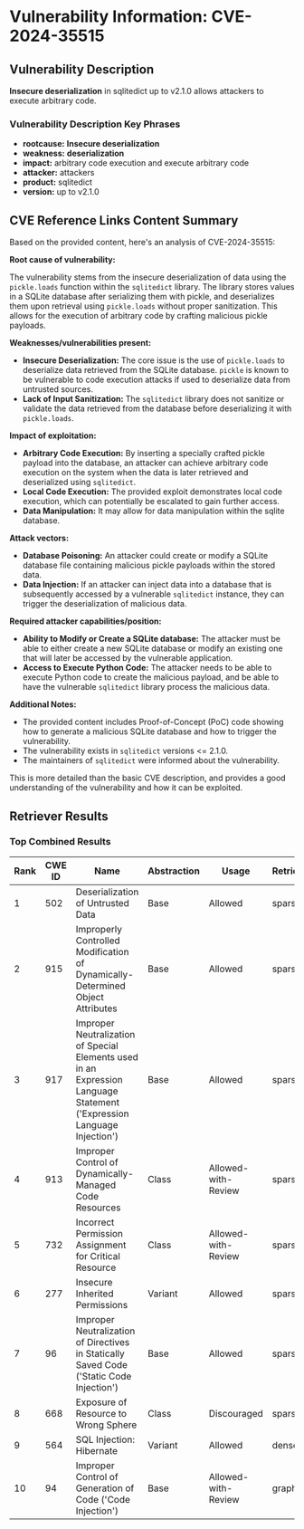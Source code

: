# Vulnerability Information: CVE-2024-35515

## Vulnerability Description
**Insecure **deserialization**** in sqlitedict up to v2.1.0 allows attackers to execute arbitrary code.

### Vulnerability Description Key Phrases
- **rootcause:** **Insecure deserialization**
- **weakness:** **deserialization**
- **impact:** arbitrary code execution and execute arbitrary code
- **attacker:** attackers
- **product:** sqlitedict
- **version:** up to v2.1.0

## CVE Reference Links Content Summary
Based on the provided content, here's an analysis of CVE-2024-35515:

**Root cause of vulnerability:**

The vulnerability stems from the insecure deserialization of data using the `pickle.loads` function within the `sqlitedict` library. The library stores values in a SQLite database after serializing them with pickle, and deserializes them upon retrieval using `pickle.loads` without proper sanitization. This allows for the execution of arbitrary code by crafting malicious pickle payloads.

**Weaknesses/vulnerabilities present:**

*   **Insecure Deserialization:** The core issue is the use of `pickle.loads` to deserialize data retrieved from the SQLite database. `pickle` is known to be vulnerable to code execution attacks if used to deserialize data from untrusted sources.
*   **Lack of Input Sanitization:**  The `sqlitedict` library does not sanitize or validate the data retrieved from the database before deserializing it with `pickle.loads`.

**Impact of exploitation:**

*   **Arbitrary Code Execution:** By inserting a specially crafted pickle payload into the database, an attacker can achieve arbitrary code execution on the system when the data is later retrieved and deserialized using `sqlitedict`.
*   **Local Code Execution:** The provided exploit demonstrates local code execution, which can potentially be escalated to gain further access.
*   **Data Manipulation:** It may allow for data manipulation within the sqlite database.

**Attack vectors:**

*   **Database Poisoning:** An attacker could create or modify a SQLite database file containing malicious pickle payloads within the stored data.
*   **Data Injection:** If an attacker can inject data into a database that is subsequently accessed by a vulnerable `sqlitedict` instance, they can trigger the deserialization of malicious data.

**Required attacker capabilities/position:**

*   **Ability to Modify or Create a SQLite database:** The attacker must be able to either create a new SQLite database or modify an existing one that will later be accessed by the vulnerable application.
*   **Access to Execute Python Code:** The attacker needs to be able to execute Python code to create the malicious payload, and be able to have the vulnerable `sqlitedict` library process the malicious data.

**Additional Notes:**

*   The provided content includes Proof-of-Concept (PoC) code showing how to generate a malicious SQLite database and how to trigger the vulnerability.
*   The vulnerability exists in `sqlitedict` versions <= 2.1.0.
*   The maintainers of `sqlitedict` were informed about the vulnerability.

This is more detailed than the basic CVE description, and provides a good understanding of the vulnerability and how it can be exploited.

## Retriever Results

### Top Combined Results

| Rank | CWE ID | Name | Abstraction | Usage  | Retrievers | Individual Scores |
|------|--------|------|-------------|-------|------------|-------------------|
| 1 | 502 | Deserialization of Untrusted Data | Base | Allowed | sparse | 0.125 |
| 2 | 915 | Improperly Controlled Modification of Dynamically-Determined Object Attributes | Base | Allowed | sparse | 0.099 |
| 3 | 917 | Improper Neutralization of Special Elements used in an Expression Language Statement ('Expression Language Injection') | Base | Allowed | sparse | 0.090 |
| 4 | 913 | Improper Control of Dynamically-Managed Code Resources | Class | Allowed-with-Review | sparse | 0.087 |
| 5 | 732 | Incorrect Permission Assignment for Critical Resource | Class | Allowed-with-Review | sparse | 0.085 |
| 6 | 277 | Insecure Inherited Permissions | Variant | Allowed | sparse | 0.082 |
| 7 | 96 | Improper Neutralization of Directives in Statically Saved Code ('Static Code Injection') | Base | Allowed | sparse | 0.079 |
| 8 | 668 | Exposure of Resource to Wrong Sphere | Class | Discouraged | sparse | 0.079 |
| 9 | 564 | SQL Injection: Hibernate | Variant | Allowed | dense | 0.524 |
| 10 | 94 | Improper Control of Generation of Code ('Code Injection') | Base | Allowed-with-Review | graph | 0.002 |

